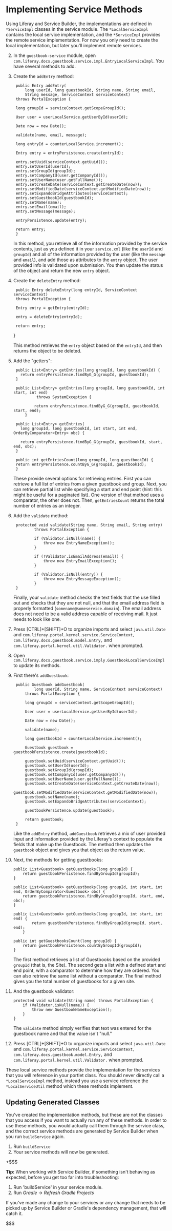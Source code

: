 # Implementing Service Methods

Using Liferay and Service Builder, the implementations are defined in 
`*ServiceImpl` classes in the service module. The 
`*LocalServiceImpl` contains the local service implementation, and the 
`*ServiceImpl` provides the remote service implementation. For now you only
need to create the local implementation, but later you'll implement remote 
services.

2. In the `guestbook-service` module, open `com.liferay.docs.guestbook.service.impl.EntryLocalServiceImpl`. You have several methods to add.

3. Create the `addEntry` method:

	    public Entry addEntry(
			long userId, long guestbookId, String name, String email,
			String message, ServiceContext serviceContext)
		throws PortalException {

		long groupId = serviceContext.getScopeGroupId();

		User user = userLocalService.getUserById(userId);

		Date now = new Date();

		validate(name, email, message);

		long entryId = counterLocalService.increment();

		Entry entry = entryPersistence.create(entryId);

		entry.setUuid(serviceContext.getUuid());
		entry.setUserId(userId);
		entry.setGroupId(groupId);
		entry.setCompanyId(user.getCompanyId());
		entry.setUserName(user.getFullName());
		entry.setCreateDate(serviceContext.getCreateDate(now));
		entry.setModifiedDate(serviceContext.getModifiedDate(now));
		entry.setExpandoBridgeAttributes(serviceContext);
		entry.setGuestbookId(guestbookId);
		entry.setName(name);
		entry.setEmail(email);
		entry.setMessage(message);

		entryPersistence.update(entry);

		return entry;
	    }
	
	In this method, you retrieve all of the information provided by the service 
	contents, just as you defined it in your `service.xml` (like the `userId` 
	and `groupId`) and all of the information provided by the user (like the 
	`message` and `email`), and add those as attributes to the `entry` object. 
	The user provided info is validated upon submission. You then update the 
	status of the object and return the new `entry` object.
	
4. Create the `deleteEntry` method:

	    public Entry deleteEntry(long entryId, ServiceContext serviceContext)
		throws PortalException {

		Entry entry = getEntry(entryId);

		entry = deleteEntry(entryId);

		return entry;
	}
	
	This method retrieves the `entry` object based on the `entryId`, and then returns the object to be deleted.
	
5. Add the "getters":

	    public List<Entry> getEntries(long groupId, long guestbookId) {
		  return entryPersistence.findByG_G(groupId, guestbookId);
	    }

	    public List<Entry> getEntries(long groupId, long guestbookId, int start, int end)
			     throws SystemException {

			    return entryPersistence.findByG_G(groupId, guestbookId, start, end);
			}

	    public List<Entry> getEntries(
		  long groupId, long guestbookId, int start, int end, OrderByComparator<Entry> obc) {

		  return entryPersistence.findByG_G(groupId, guestbookId, start, end, obc);
	    }

	    public int getEntriesCount(long groupId, long guestbookId) {
		return entryPersistence.countByG_G(groupId, guestbookId);
	    }
	
	
	These provide several options for retrieving entries. First you can 
	retrieve a full list of entries from a given guestbook and group. Next, you 
	can retrieve partial list while specifying a start and end point (hint: this might be useful for a paginated list). One version of that method uses a comparator, the other does not. Then, `getEntriesCount` returns
	the total number of entries as an integer.
	
6. Add the `validate` method:
	
	    protected void validate(String name, String email, String entry)
				throws PortalException {

				if (Validator.isNull(name)) {
					throw new EntryNameException();
				}

				if (!Validator.isEmailAddress(email)) {
					throw new EntryEmailException();
				}

				if (Validator.isNull(entry)) {
					throw new EntryMessageException();
				}
	    }
	
	Finally, your `validate` method checks the text fields that the use filled 
	out and checks that they are not null, and that the email address field is 
	properly formatted (`somename@someservice.domain`). The email address does
	not need to be a valid address capable of receiving mail. It just needs to look like one.
	
	
7. Press [CTRL]+[SHIFT]+O to organize imports and select `java.util.Date` and
    `com.liferay.portal.kernel.service.ServiceContext,`
	`com.liferay.docs.guestbook.model.Entry,` and 
	`com.liferay.portal.kernel.util.Validator.` when prompted.

8. Open `com.liferay.docs.guestbook.service.imply.GuestbookLocalServiceImpl` to update its methods.

9. First there's `addGuestbook`:

	    public Guestbook addGuestbook(
				long userId, String name, ServiceContext serviceContext)
			throws PortalException {

			long groupId = serviceContext.getScopeGroupId();

			User user = userLocalService.getUserById(userId);

			Date now = new Date();

			validate(name);

			long guestbookId = counterLocalService.increment();

			Guestbook guestbook = guestbookPersistence.create(guestbookId);

			guestbook.setUuid(serviceContext.getUuid());
			guestbook.setUserId(userId);
			guestbook.setGroupId(groupId);
			guestbook.setCompanyId(user.getCompanyId());
			guestbook.setUserName(user.getFullName());
			guestbook.setCreateDate(serviceContext.getCreateDate(now));
			guestbook.setModifiedDate(serviceContext.getModifiedDate(now));
			guestbook.setName(name);
			guestbook.setExpandoBridgeAttributes(serviceContext);

			guestbookPersistence.update(guestbook);

			return guestbook;
		}
    
	Like the `addEntry` method, `addGuestbook` retrieves a mix of user provided
	input and information provided by the Liferay's context to populate the 
	fields that make up the Guestbook. The method then updates the `guestbook` 
	object and gives you that object as the return value.
	
10. Next, the methods for getting guestbooks:

		public List<Guestbook> getGuestbooks(long groupId) {
			return guestbookPersistence.findByGroupId(groupId);
		}

		public List<Guestbook> getGuestbooks(long groupId, int start, int end, OrderByComparator<Guestbook> obc) {
			return guestbookPersistence.findByGroupId(groupId, start, end, obc);
		}
		
		public List<Guestbook> getGuestbooks(long groupId, int start, int end) {
				return guestbookPersistence.findByGroupId(groupId, start, end);
			}
		
		public int getGuestbooksCount(long groupId) {
			return guestbookPersistence.countByGroupId(groupId);
		}

    The first method retrieves a list of Guestbooks based on the provided 
	`groupId` (that is, the Site). The second gets a list with a defined start
	and end point, with a comparator to determine how they are ordered. You can
	also retrieve the same list without a comparator. The final method gives you
	the total number of guestbooks for a given site.

11. And the guestbook validator:

		protected void validate(String name) throws PortalException {
			if (Validator.isNull(name)) {
				throw new GuestbookNameException();
			}
		}
	
	The `validate` method simply verifies that text was entered for the 
	guestbook name and that the value isn't "null."
	
12. Press [CTRL]+[SHIFT]+O to organize imports and select `java.util.Date` and
    `com.liferay.portal.kernel.service.ServiceContext,`
	`com.liferay.docs.guestbook.model.Entry,` and 
	`com.liferay.portal.kernel.util.Validator.` when prompted.

These local service methods provide the implementation for the services that 
you will reference in your portlet class. You should never directly call a
`*LocalServiceImpl` method, instead you use a service reference the 
`*LocalServiceUtil` method which these methods implement. 

## Updating Generated Classes
 
You've created the implementation methods, but these are not the classes that 
you access if you want to actually run any of these methods. In order to use 
these methods, you would actually call them through the service class, and the
correct service methods are generated by Service Builder when you run 
`buildService` again.

1. Run `buildService`
2. Your service methods will now be generated.

+$$$

**Tip:** When working with Service Builder, if something isn't behaving as
expected, before you get too far into troubleshooting:

1. Run 'buildService' in your service module.
2. Run *Gradle* &rarr; *Refresh Gradle Projects*

If you've made any change to your services or any change that needs to be picked
up by Service Builder or Gradle's dependency management, that will catch it.

$$$
